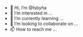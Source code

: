 - 👋 Hi, I’m @Isbyha
- 👀 I’m interested in ...
- 🌱 I’m currently learning ...
- 💞️ I’m looking to collaborate on ...
- 📫 How to reach me ...

<!---
Isbyha/Isbyha is a ✨ special ✨ repository because its `README.md` (this file) appears on your GitHub profile.
You can click the Preview link to take a look at your changes.
--->
